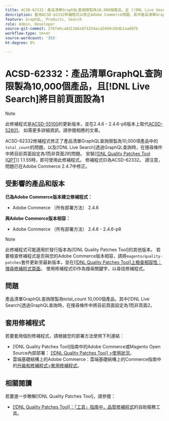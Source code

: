 ```yaml
---
title: ACSD-62332：產品清單GraphQL查詢限製為10,000個產品，且 [!DNL Live Search] 將目前頁面設為1
description: 套用ACSD-62332修補程式以修正Adobe Commerce問題，其中產品清單GraphQL查詢限製為total_count 10,000個產品，且在透過GraphQL查詢時，在搜尋條件中 [!DNL Live Search] 將目前頁面設定為*1*而不是頁面*2*。
feature: GraphQL, Products, Search
role: Admin, Developer
source-git-commit: 276fe6ca8d1166a8f4254aca5d49cbb4b1aa607b
workflow-type: tm+mt
source-wordcount: '353'
ht-degree: 0%

---
```


# ACSD-62332：產品清單GraphQL查詢限製為10,000個產品，且[!DNL Live Search]將目前頁面設為1

>[!NOTE]
>
>此修補程式是[ACSD-55100](/help/tools/quality-patches-tool/patches-available-in-qpt/v1-1-46/acsd-55100-graphql-does-not-return-products-beyond-10k-in-the-search-results.md)的更新版本，並在2.4.6 - 2.4.6-p8版本上取代[ACSD-52801](/help/tools/quality-patches-tool/patches-available-in-qpt/v1-1-40/acsd-52801-graphql-product-filter-query-not-showing-partial-match-results.md)。 如需更多詳細資訊，請參閱相應的文章。

ACSD-62332修補程式修正了產品清單GraphQL查詢限製為10,000項產品中的`total_count`的問題，以及[!DNL Live Search]透過GraphQL查詢時，在搜尋條件中將目前頁面設定為&#x200B;*1*&#x200B;而非頁面&#x200B;*2*&#x200B;的問題。 安裝[[!DNL Quality Patches Tool (QPT)]](/help/tools/quality-patches-tool/quality-patches-tool-to-self-serve-quality-patches.md) 1.1.55時，即可使用此修補程式。 修補程式ID為ACSD-62332。 請注意，問題已在Adobe Commerce 2.4.7中修正。

## 受影響的產品和版本

**已為Adobe Commerce版本建立修補程式：**

* Adobe Commerce （所有部署方法） 2.4.6

**與Adobe Commerce版本相容：**

* Adobe Commerce （所有部署方法） 2.4.6 - 2.4.6-p8

>[!NOTE]
>
>此修補程式可能適用於發行版本為[!DNL Quality Patches Tool]的其他版本。 若要檢查修補程式是否與您的Adobe Commerce版本相容，請將`magento/quality-patches`套件更新至最新版本，並在[[!DNL Quality Patches Tool]上檢查相容性：搜尋修補程式頁面](https://experienceleague.adobe.com/tools/commerce-quality-patches/index.html?lang=zh-Hant)。 使用修補程式ID作為搜尋關鍵字，以尋找修補程式。

## 問題

產品清單GraphQL查詢限製為total_count 10,000個產品，其中[!DNL Live Search]透過GraphQL查詢時，在搜尋條件中將目前頁面設定為&#x200B;*1*&#x200B;而非頁面&#x200B;*2*。

## 套用修補程式

若要套用個別修補程式，請根據您的部署方法使用下列連結：

* [!DNL Quality Patches Tool]指南中的Adobe Commerce或Magento Open Source內部部署： [[!DNL Quality Patches Tool] >使用狀況](/help/tools/quality-patches-tool/usage.md)。
* 雲端基礎結構上的Adobe Commerce：雲端基礎結構上的Commerce指南中的[升級和修補程式>套用修補程式](https://experienceleague.adobe.com/docs/commerce-cloud-service/user-guide/develop/upgrade/apply-patches.html?lang=zh-Hant)。


## 相關閱讀

若要進一步瞭解[!DNL Quality Patches Tool]，請參閱：

* [[!DNL Quality Patches Tool]：「工具」指南中，品質修補程式](/help/tools/quality-patches-tool/quality-patches-tool-to-self-serve-quality-patches.md)的自助服務工具。
